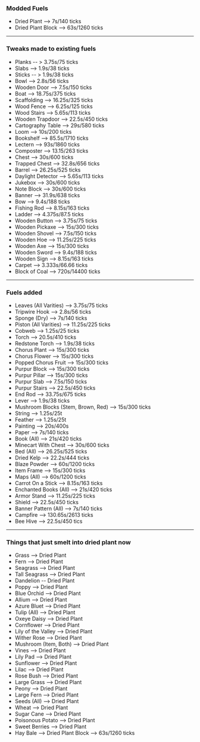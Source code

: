### Modded Fuels

* Dried Plant --> 7s/140 ticks
* Dried Plant Block --> 63s/1260 ticks

---
### Tweaks made to existing fuels

* Planks -- > 3.75s/75 ticks
* Slabs --> 1.9s/38 ticks
* Sticks -- > 1.9s/38 ticks
* Bowl --> 2.8s/56 ticks
* Wooden Door --> 7.5s/150 ticks
* Boat --> 18.75s/375 ticks
* Scaffolding --> 16.25s/325 ticks
* Wood Fence --> 6.25s/125 ticks
* Wood Stairs --> 5.65s/113 ticks
* Wooden Trapdoor --> 22.5s/450 ticks
* Cartography Table --> 29s/580 ticks
* Loom --> 10s/200 ticks
* Bookshelf --> 85.5s/1710 ticks
* Lectern --> 93s/1860 ticks
* Composter --> 13.15/263 ticks
* Chest --> 30s/600 ticks
* Trapped Chest --> 32.8s/656 ticks
* Barrel --> 26.25s/525 ticks
* Daylight Detector --> 5.65s/113 ticks
* Jukebox --> 30s/600 ticks
* Note Block --> 30s/600 ticks
* Banner --> 31.9s/638 ticks
* Bow --> 9.4s/188 ticks
* Fishing Rod --> 8.15s/163 ticks
* Ladder --> 4.375s/87.5 ticks
* Wooden Button --> 3.75s/75 ticks
* Wooden Pickaxe --> 15s/300 ticks
* Wooden Shovel --> 7.5s/150 ticks
* Wooden Hoe --> 11.25s/225 ticks
* Wooden Axe --> 15s/300 ticks
* Wooden Sword --> 9.4s/188 ticks
* Wooden Sign --> 8.15s/163 ticks
* Carpet --> 3.333s/66.66 ticks
* Block of Coal --> 720s/14400 ticks

---
### Fuels added

* Leaves (All Varities) --> 3.75s/75 ticks
* Tripwire Hook --> 2.8s/56 ticks 
* Sponge (Dry) --> 7s/140 ticks
* Piston (All Varities) --> 11.25s/225 ticks
* Cobweb --> 1.25s/25 ticks
* Torch --> 20.5s/410 ticks
* Redstone Torch  --> 1.9s/38 ticks
* Chorus Plant --> 15s/300 ticks
* Chorus Flower --> 15s/300 ticks
* Popped Chorus Fruit --> 15s/300 ticks
* Purpur Block --> 15s/300 ticks
* Purpur Pillar --> 15s/300 ticks
* Purpur Slab --> 7.5s/150 ticks
* Purpur Stairs --> 22.5s/450 ticks
* End Rod --> 33.75s/675 ticks
* Lever --> 1.9s/38 ticks
* Mushroom Blocks (Stem, Brown, Red) --> 15s/300 ticks
* String --> 1.25s/25t
* Feather --> 1.25s/25t
* Painting --> 20s/400s
* Paper --> 7s/140 ticks
* Book (All) --> 21s/420 ticks 
* Minecart With Chest --> 30s/600 ticks
* Bed (All) --> 26.25s/525 ticks
* Dried Kelp --> 22.2s/444 ticks
* Blaze Powder --> 60s/1200 ticks
* Item Frame --> 15s/300 ticks
* Maps (All) --> 60s/1200 ticks
* Carrot On a Stick --> 8.15s/163 ticks 
* Enchanted Books (All) --> 21s/420 ticks 
* Armor Stand --> 11.25s/225 ticks
* Shield --> 22.5s/450 ticks
* Banner Pattern (All) --> 7s/140 ticks
* Campfire --> 130.65s/2613 ticks
* Bee Hive --> 22.5s/450 tics

---

### Things that just smelt into dried plant now
* Grass --> Dried Plant
* Fern --> Dried Plant
* Seagrass --> Dried Plant
* Tall Seagrass --> Dried Plant
* Dandelion -- Dried Plant
* Poppy --> Dried Plant
* Blue Orchid --> Dried Plant
* Allium --> Dried Plant
* Azure Bluet --> Dried Plant
* Tulip (All) --> Dried Plant
* Oxeye Daisy --> Dried Plant
* Cornflower --> Dried Plant
* Lily of the Valley --> Dried Plant
* Wither Rose --> Dried Plant
* Mushroom (Item, Both) --> Dried Plant
* Vines --> Dried Plant
* Lily Pad --> Dried Plant
* Sunflower --> Dried Plant
* Lilac --> Dried Plant
* Rose Bush --> Dried Plant
* Large Grass --> Dried Plant
* Peony --> Dried Plant
* Large Fern --> Dried Plant
* Seeds (All) --> Dried Plant
* Wheat --> Dried Plant
* Sugar Cane --> Dried Plant
* Poisonous Potato --> Dried Plant
* Sweet Berries --> Dried Plant
* Hay Bale --> Dried Plant Block --> 63s/1260 ticks 
